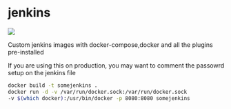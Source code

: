 # jenkins
![](https://i.imgur.com/UvE05Bs.png)


Custom jenkins images with docker-compose,docker and all the plugins pre-installed

If you are using this on production, you may want to comment the passowrd setup on the jenkins file 

```sh
docker build -t somejenkins .
docker run -d -v /var/run/docker.sock:/var/run/docker.sock
-v $(which docker):/usr/bin/docker -p 8080:8080 somejenkins
```

